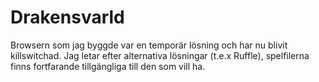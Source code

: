 # Drakensvarld
Browsern som jag byggde var en temporär lösning och har nu blivit killswitchad. Jag letar efter alternativa lösningar (t.e.x Ruffle), spelfilerna finns fortfarande tillgängliga till den som vill ha.
